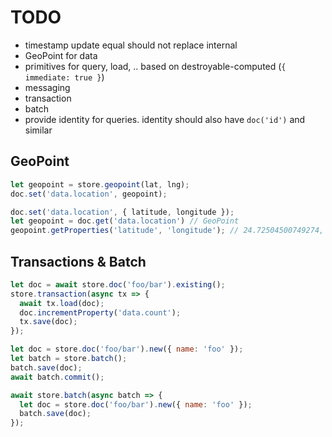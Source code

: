 # TODO

* timestamp update equal should not replace internal
* GeoPoint for data
* primitives for query, load, .. based on destroyable-computed (`{ immediate: true }`)
* messaging
* transaction
* batch
* provide identity for queries. identity should also have `doc('id')` and similar

## GeoPoint

``` javascript
let geopoint = store.geopoint(lat, lng);
doc.set('data.location', geopoint);
```

``` javascript
doc.set('data.location', { latitude, longitude });
let geopoint = doc.get('data.location') // GeoPoint
geopoint.getProperties('latitude', 'longitude'); // 24.72504500749274, 58.74554729994484
```

## Transactions & Batch

``` javascript
let doc = await store.doc('foo/bar').existing();
store.transaction(async tx => {
  await tx.load(doc);
  doc.incrementProperty('data.count');
  tx.save(doc);
});
```

``` javascript
let doc = store.doc('foo/bar').new({ name: 'foo' });
let batch = store.batch();
batch.save(doc);
await batch.commit();
```

``` javascript
await store.batch(async batch => {
  let doc = store.doc('foo/bar').new({ name: 'foo' });
  batch.save(doc);
});
```

